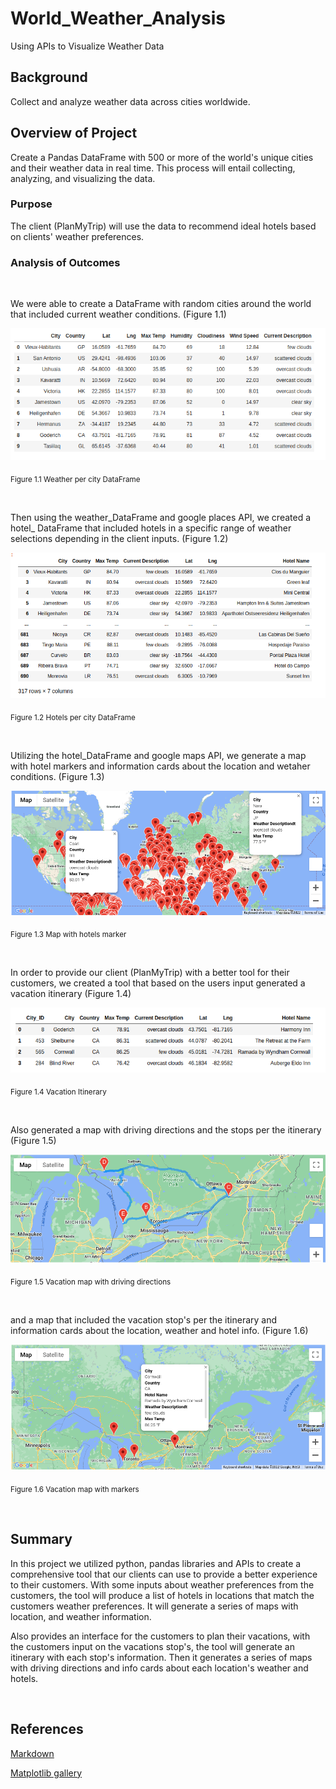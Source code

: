 # World_Weather_Analysis
Using APIs to Visualize Weather Data

## Background
Collect and analyze weather data across cities worldwide.

## Overview of Project 
Create a Pandas DataFrame with 500 or more of the world's unique cities and their weather data in real time. This process will entail collecting, analyzing, and visualizing the data.

### Purpose

The client (PlanMyTrip) will use the data to recommend ideal hotels based on clients' weather preferences.

### Analysis of Outcomes

<br/>

We were able to create a DataFrame with random cities around the world that included current weather conditions. (Figure 1.1)

![hotels_df](./weather_data/Images/weather_per_city_df.png)

<sub>Figure 1.1 Weather per city DataFrame


<br/>


Then using the weather_DataFrame and google places API, we created a hotel_ DataFrame that included hotels in a specific range of weather selections depending in the client inputs. (Figure 1.2)


![hotels_df](./weather_data/Images/hotel_df.png)

<sub>Figure 1.2 Hotels per city DataFrame

<br/>

Utilizing the hotel_DataFrame and google maps API, we generate a map with hotel markers and information cards about the location and wetaher conditions. (Figure 1.3)

![weather_vacation_map](./Vacation_Search/WeatherPy_vacation_map.png)

<sub>Figure 1.3 Map with hotels marker

<br/>

In order to provide our client (PlanMyTrip) with a better tool for their customers, we created a tool that based on the users input generated a vacation itinerary (Figure 1.4)

![vacation itinerary](./weather_data/Images/itinerary_df.png)

<sub>Figure 1.4 Vacation Itinerary

<br/>

Also generated a map with driving directions and the stops per the itinerary (Figure 1.5)

![weather_travel_map}](./Vacation_Itinerary/WeatherPy_travel_map.png)

<sub>Figure 1.5 Vacation map with driving directions

<br/>

and a map that included the vacation stop's per the itinerary and  information cards about the location, weather and hotel info. (Figure 1.6)

![weather_travel_map_markers](./Vacation_Itinerary/WeatherPy_travel_map_markers.png)

<sub>Figure 1.6 Vacation map with markers

<br/>

## Summary

In this project we utilized python, pandas libraries and APIs to create a comprehensive tool that our clients can use to provide a better experience to their customers. With some inputs about weather preferences from the customers, the tool will produce a list of hotels in locations that match the customers weather preferences. It will generate a series of maps with location, and weather information. 

Also provides an interface for the customers to plan their vacations, with the customers input on the vacations stop's, the tool will generate an itinerary with each stop's information. Then it generates a series of maps with driving directions and info cards about each location's weather and hotels. 
 

<br/>

## References
[Markdown](https://docs.github.com/en/get-started/writing-on-github/getting-started-with-writing-and-formatting-on-github/basic-writing-and-formatting-syntax)

[Matplotlib gallery](https://matplotlib.org/stable/plot_types/stats/pie.html#sphx-glr-plot-types-stats-pie-py)
